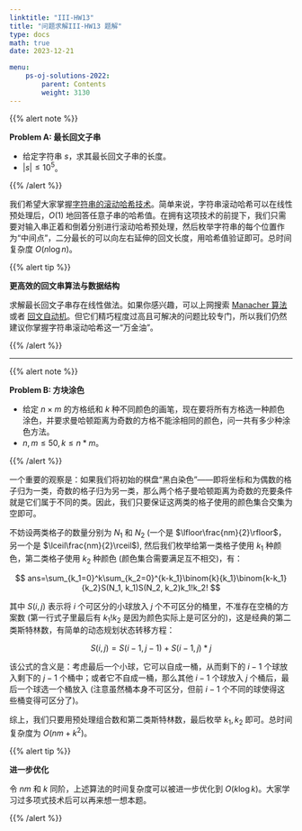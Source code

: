 ```yaml
---
linktitle: "III-HW13"
title: "问题求解III-HW13 题解"
type: docs
math: true
date: 2023-12-21

menu:
    ps-oj-solutions-2022:
        parent: Contents
        weight: 3130
---
```


{{% alert note %}}

**Problem A: 最长回文子串**

* 给定字符串 $s$，求其最长回文子串的长度。
* $|s|\leq 10^5$。

{{% /alert %}}

我们希望大家掌握[字符串的滚动哈希技术](/courses/problemsolving22/algorithms/string-hash)。简单来说，字符串滚动哈希可以在线性预处理后，$O(1)$ 地回答任意子串的哈希值。在拥有这项技术的前提下，我们只需要对输入串正着和倒着分别进行滚动哈希预处理，然后枚举字符串的每个位置作为“中间点”，二分最长的可以向左右延伸的回文长度，用哈希值验证即可。总时间复杂度 $O(n\log n)$。

{{% alert tip %}}

**更高效的回文串算法与数据结构**

求解最长回文子串存在线性做法。如果你感兴趣，可以上网搜索 [Manacher 算法](https://oi-wiki.org/string/manacher/) 或者 [回文自动机](https://oi-wiki.org/string/pam/)。但它们精巧程度过高且可解决的问题比较专门，所以我们仍然建议你掌握字符串滚动哈希这一“万金油”。

{{% /alert %}}

---

{{% alert note %}}

**Problem B: 方块涂色**

* 给定 $n\times m$ 的方格纸和 $k$ 种不同颜色的画笔，现在要将所有方格选一种颜色涂色，并要求曼哈顿距离为奇数的方格不能涂相同的颜色，问一共有多少种涂色方法。
* $n, m\leq 50, k\leq n*m$。

{{% /alert %}}

一个重要的观察是：如果我们将初始的棋盘“黑白染色”——即将坐标和为偶数的格子归为一类，奇数的格子归为另一类，那么两个格子曼哈顿距离为奇数的充要条件就是它们属于不同的类。因此，我们只要保证这两类的格子使用的颜色集合交集为空即可。

不妨设两类格子的数量分别为 $N_1$ 和 $N_2$ (一个是 $\lfloor\frac{nm}{2}\rfloor$，另一个是 $\lceil\frac{nm}{2}\rceil$), 然后我们枚举给第一类格子使用 $k_1$ 种颜色，第二类格子使用 $k_2$ 种颜色 (颜色集合需要满足互不相交)，有：

$$
ans=\sum_{k_1=0}^k\sum_{k_2=0}^{k-k_1}\binom{k}{k_1}\binom{k-k_1}{k_2}S(N_1, k_1)S(N_2, k_2)k_1!k_2!
$$

其中 $S(i, j)$ 表示将 $i$ 个可区分的小球放入 $j$ 个不可区分的桶里，不准存在空桶的方案数 (第一行式子里最后有 $k_1!k_2$ 是因为颜色实际上是可区分的)，这是经典的第二类斯特林数，有简单的动态规划状态转移方程：

$$
S(i, j) = S(i - 1, j - 1) + S(i - 1, j) * j
$$

该公式的含义是：考虑最后一个小球，它可以自成一桶，从而剩下的 $i-1$ 个球放入剩下的 $j-1$ 个桶中；或者它不自成一桶，那么其他 $i-1$ 个球放入 $j$ 个桶后，最后一个球选一个桶放入 (注意虽然桶本身不可区分，但前 $i-1$ 个不同的球使得这些桶变得可区分了)。

综上，我们只要用预处理组合数和第二类斯特林数，最后枚举 $k_1, k_2$ 即可。总时间复杂度为 $O(nm + k^2)$。

{{% alert tip %}}

**进一步优化**

令 $nm$ 和 $k$ 同阶，上述算法的时间复杂度可以被进一步优化到 $O(k\log k)$。大家学习过多项式技术后可以再来想一想本题。

{{% /alert %}}